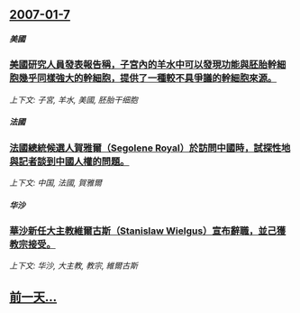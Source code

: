 ## [2007-01-7](/news/2007/01/7/index.md)

##### 美國
### [美國研究人員發表報告稱，子宮內的羊水中可以發現功能與胚胎幹細胞幾乎同樣強大的幹細胞，提供了一種較不具爭議的幹細胞來源。](/news/2007/01/7/美國研究人員發表報告稱-子宮內的羊水中可以發現功能與胚胎幹細胞幾乎同樣強大的幹細胞-提供了一種較不具爭議的幹細胞來源.md)
_上下文: 子宮, 羊水, 美國, 胚胎干细胞_

##### 法國
### [法國總統候選人賀雅爾（Segolene Royal）於訪問中國時，試探性地與記者談到中國人權的問題。](/news/2007/01/7/法國總統候選人賀雅爾-Segolene-Royal-於訪問中國時-試探性地與記者談到中國人權的問題.md)
_上下文: 中国, 法國, 賀雅爾_

##### 华沙
### [華沙新任大主教維爾古斯（Stanislaw Wielgus）宣布辭職，並己獲教宗接受。](/news/2007/01/7/華沙新任大主教維爾古斯-Stanislaw-Wielgus-宣布辭職-並己獲教宗接受.md)
_上下文: 华沙, 大主教, 教宗, 維爾古斯_

## [前一天...](/news/2007/01/6/index.md)

